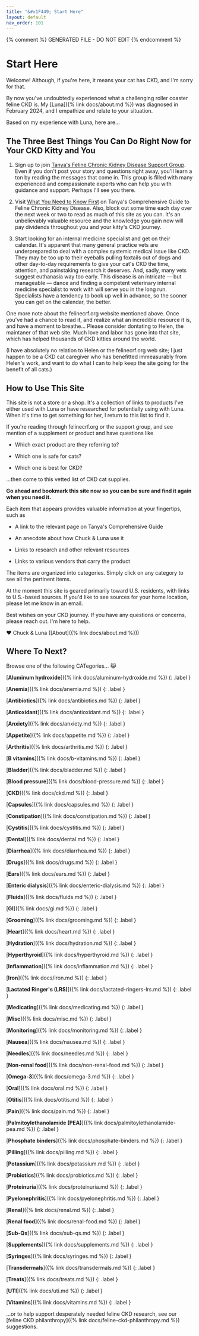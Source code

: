 ```yaml
---
title: "&#x1F449; Start Here"
layout: default
nav_order: 101
---
```


{% comment %} 
GENERATED FILE - DO NOT EDIT
{% endcomment %}

# Start Here

Welcome! Although, if you're here, it means your cat has CKD, and
I'm sorry for that.

By now you've undoubtedly experienced what a challenging roller
coaster feline CKD is. My [Luna]({% link docs/about.md %}) was
diagnosed in February 2024, and I empathize and relate to your
situation.

Based on my experience with Luna, here are...

## The Three Best Things You Can Do Right Now for Your CKD Kitty and You

1. Sign up to join
[Tanya's Feline Chronic Kidney Disease Support Group](https://tanyackd.groups.io/g/support).
Even if you don't post your story and questions right away, you'll
learn a ton by reading the messages that come in. This group is
filled with many experienced and compassionate experts who can
help you with guidance and support. Perhaps I'll see you there.

2. Visit [What You Need to Know First](https://felinecrf.org/just_diagnosed.htm)
on Tanya's Comprehensive Guide to Feline Chronic Kidney Disease.
Also, block out some time each day over the next week or two to
read as much of this site as you can. It's an unbelievably valuable
resource and the knowledge you gain now will pay dividends
throughout you and your kitty's CKD journey.

3. Start looking for an internal medicine specialist and get on
their calendar. It's apparent that many general practice vets
are underprepared to deal with a complex systemic medical issue
like CKD. They may be too up to their eyeballs pulling foxtails
out of dogs and other day-to-day requirements to give your cat's
CKD the time, attention, and painstaking research it deserves.
And, sadly, many vets suggest euthanasia way too early.
This disease is an intricate &mdash; but manageable &mdash; dance
and finding a competent veterinary internal medicine specialist
to work with will serve you in the long run. Specialists have a
tendency to book up well in advance, so the sooner you can get
on the calendar, the better.

One more note about the felinecrf.org website mentioned above.
Once you've had a chance to read it, and realize what an incredible
resource it is, and have a moment to breathe... Please consider
dontating to Helen, the maintaner of that web site. Much love and
labor has gone into that site, which has helped thousands of CKD
kitties around the world.

(I have absolutely no relation to Helen or the felinecrf.org web
site; I just happen to be a CKD cat caregiver who has benefitted
immeasurably from Helen's work, and want to do what I can to help
keep the site going for the benefit of all cats.)


## How to Use This Site

This site is not a store or a shop. It's a collection of links
to products I've either used with Luna or have researched for
potentially using with Luna. When it's time to get something for
her, I return to this list to find it.

If you're reading through felinecrf.org or the support group,
and see mention of a supplement or product and have questions
like

- Which exact product are they referring to?

- Which one is safe for cats?

- Which one is best for CKD?

...then come to this vetted list of CKD cat supplies.

**Go ahead and bookmark this site now so you can be sure and find it
again when you need it.**

Each item that appears provides valuable information at your
fingertips, such as

- A link to the relevant page on Tanya's Comprehensive Guide

- An anecdote about how Chuck & Luna use it

- Links to research and other relevant resources

- Links to various vendors that carry the product

The items are organized into categories. Simply click on any
category to see all the pertinent items.

At the moment this site is geared primarily toward U.S. residents,
with links to U.S.-based sources. If you'd like to see sources
for your home location, please let me know in an email.

Best wishes on your CKD journey. If you have any questions or
concerns, please reach out. I'm here to help.

&#x2764; Chuck & Luna ([About]({% link docs/about.md %}))


## Where To Next?

Browse one of the following CATegories... &#x1F639;

[**Aluminum hydroxide**]({% link docs/aluminum-hydroxide.md %})
{: .label }

[**Anemia**]({% link docs/anemia.md %})
{: .label }

[**Antibiotics**]({% link docs/antibiotics.md %})
{: .label }

[**Antioxidant**]({% link docs/antioxidant.md %})
{: .label }

[**Anxiety**]({% link docs/anxiety.md %})
{: .label }

[**Appetite**]({% link docs/appetite.md %})
{: .label }

[**Arthritis**]({% link docs/arthritis.md %})
{: .label }

[**B vitamins**]({% link docs/b-vitamins.md %})
{: .label }

[**Bladder**]({% link docs/bladder.md %})
{: .label }

[**Blood pressure**]({% link docs/blood-pressure.md %})
{: .label }

[**CKD**]({% link docs/ckd.md %})
{: .label }

[**Capsules**]({% link docs/capsules.md %})
{: .label }

[**Constipation**]({% link docs/constipation.md %})
{: .label }

[**Cystitis**]({% link docs/cystitis.md %})
{: .label }

[**Dental**]({% link docs/dental.md %})
{: .label }

[**Diarrhea**]({% link docs/diarrhea.md %})
{: .label }

[**Drugs**]({% link docs/drugs.md %})
{: .label }

[**Ears**]({% link docs/ears.md %})
{: .label }

[**Enteric dialysis**]({% link docs/enteric-dialysis.md %})
{: .label }

[**Fluids**]({% link docs/fluids.md %})
{: .label }

[**GI**]({% link docs/gi.md %})
{: .label }

[**Grooming**]({% link docs/grooming.md %})
{: .label }

[**Heart**]({% link docs/heart.md %})
{: .label }

[**Hydration**]({% link docs/hydration.md %})
{: .label }

[**Hyperthyroid**]({% link docs/hyperthyroid.md %})
{: .label }

[**Inflammation**]({% link docs/inflammation.md %})
{: .label }

[**Iron**]({% link docs/iron.md %})
{: .label }

[**Lactated Ringer's (LRS)**]({% link docs/lactated-ringers-lrs.md %})
{: .label }

[**Medicating**]({% link docs/medicating.md %})
{: .label }

[**Misc**]({% link docs/misc.md %})
{: .label }

[**Monitoring**]({% link docs/monitoring.md %})
{: .label }

[**Nausea**]({% link docs/nausea.md %})
{: .label }

[**Needles**]({% link docs/needles.md %})
{: .label }

[**Non-renal food**]({% link docs/non-renal-food.md %})
{: .label }

[**Omega-3**]({% link docs/omega-3.md %})
{: .label }

[**Oral**]({% link docs/oral.md %})
{: .label }

[**Otitis**]({% link docs/otitis.md %})
{: .label }

[**Pain**]({% link docs/pain.md %})
{: .label }

[**Palmitoylethanolamide (PEA)**]({% link docs/palmitoylethanolamide-pea.md %})
{: .label }

[**Phosphate binders**]({% link docs/phosphate-binders.md %})
{: .label }

[**Pilling**]({% link docs/pilling.md %})
{: .label }

[**Potassium**]({% link docs/potassium.md %})
{: .label }

[**Probiotics**]({% link docs/probiotics.md %})
{: .label }

[**Proteinuria**]({% link docs/proteinuria.md %})
{: .label }

[**Pyelonephritis**]({% link docs/pyelonephritis.md %})
{: .label }

[**Renal**]({% link docs/renal.md %})
{: .label }

[**Renal food**]({% link docs/renal-food.md %})
{: .label }

[**Sub-Qs**]({% link docs/sub-qs.md %})
{: .label }

[**Supplements**]({% link docs/supplements.md %})
{: .label }

[**Syringes**]({% link docs/syringes.md %})
{: .label }

[**Transdermals**]({% link docs/transdermals.md %})
{: .label }

[**Treats**]({% link docs/treats.md %})
{: .label }

[**UTI**]({% link docs/uti.md %})
{: .label }

[**Vitamins**]({% link docs/vitamins.md %})
{: .label }


...or to help support desperately needed feline CKD research, see our
[feline CKD philanthropy]({% link docs/feline-ckd-philanthropy.md %})
suggestions.
